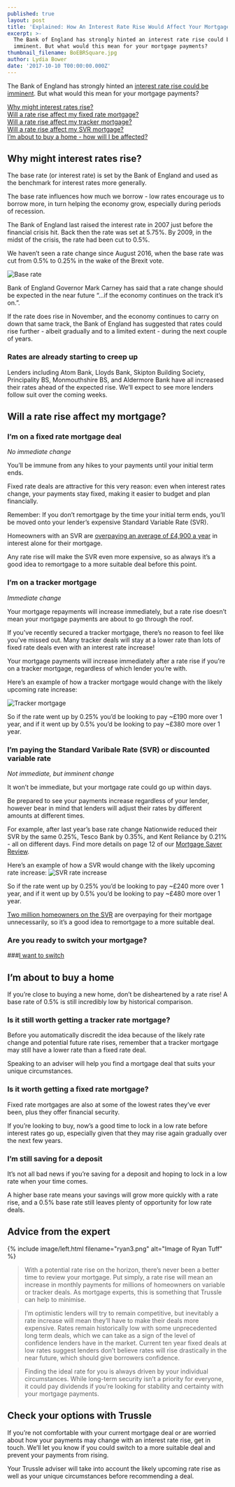 ```yaml
---
published: true
layout: post
title: 'Explained: How An Interest Rate Rise Would Affect Your Mortgage Payments'
excerpt: >-
  The Bank of England has strongly hinted an interest rate rise could be
  imminent. But what would this mean for your mortgage payments?    
thumbnail_filename: BoEBRSquare.jpg
author: Lydia Bower
date: '2017-10-10 T00:00:00.000Z'
---
```

The Bank of England has strongly hinted an [interest rate rise could be imminent](http://www.bbc.co.uk/news/business-41439349). But what would this mean for your mortgage payments?  

[Why might interest rates rise?](#why-might-interest-rates-rise)  
[Will a rate rise affect my fixed rate mortgage?](#im-on-a-fixed-rate-mortgage-deal)   
[Will a rate rise affect my tracker mortgage?](#im-on-a-tracker-mortgage)  
[Will a rate rise affect my SVR mortgage?](#im-paying-the-standard-varibale-rate-svr-or-discounted-variable-rate)  
[I’m about to buy a home - how will I be affected?](#im-about-to-buy-a-home)  

## Why might interest rates rise?
The base rate (or interest rate) is set by the Bank of England and used as the benchmark for interest rates more generally.

The base rate influences how much we borrow - low rates encourage us to borrow more, in turn helping the economy grow, especially during periods of recession. 

The Bank of England last raised the interest rate in 2007 just before the financial crisis hit. Back then the rate was set at 5.75%. By 2009, in the midst of the crisis, the rate had been cut to 0.5%.

We haven’t seen a rate change since August 2016, when the base rate was cut from 0.5% to 0.25% in the wake of the Brexit vote.

![Base rate]({{site.baseurl}}/images/post_images/BoEBR.jpg)

Bank of England Governor Mark Carney has said that a rate change should be expected in the near future “...if the economy continues on the track it’s on.”.

If the rate does rise in November, and the economy continues to carry on down that same track, the Bank of England has suggested that rates could rise further - albeit gradually and to a limited extent - during the next couple of years. 

### Rates are already starting to creep up
Lenders including Atom Bank, Lloyds Bank, Skipton Building Society, Principality BS, Monmouthshire BS, and Aldermore Bank have all increased their rates ahead of the expected rise. We’ll expect to see more lenders follow suit over the coming weeks. 

## Will a rate rise affect my mortgage?

### I’m on a fixed rate mortgage deal
_No immediate change_

You’ll be immune from any hikes to your payments until your initial term ends.

Fixed rate deals are attractive for this very reason: even when interest rates change, your payments stay fixed, making it easier to budget and plan financially. 

Remember: If you don’t remortgage by the time your initial term ends, you’ll be moved onto your lender’s expensive Standard Variable Rate (SVR).

Homeowners with an SVR are [overpaying an average of £4,900 a year](http://www.dailymail.co.uk/money/mortgageshome/article-4569160/You-paying-5k-year-mortgage.html) in interest alone for their mortgage. 

Any rate rise will make the SVR even more expensive, so as always it’s a good idea to remortgage to a more suitable deal before this point.

### I’m on a tracker mortgage
_Immediate change_

Your mortgage repayments will increase immediately, but a rate rise doesn’t mean your mortgage payments are about to go through the roof.

If you’ve recently secured a tracker mortgage, there’s no reason to feel like you’ve missed out. Many tracker deals will stay at a lower rate than lots of fixed rate deals even with an interest rate increase! 

Your mortgage payments will increase immediately after a rate rise if you’re on a tracker mortgage, regardless of which lender you’re with. 

Here’s an example of how a tracker mortgage would change with the likely upcoming rate increase: 

![Tracker mortgage]({{site.baseurl}}/images/post_images/RateIncreaseTrackerMortgage.jpg)

So if the rate went up by 0.25% you’d be looking to pay ~£190 more over 1 year, and if it went up by 0.5% you’d be looking to pay ~£380 more over 1 year.

### I’m paying the Standard Varibale Rate (SVR) or discounted variable rate
_Not immediate, but imminent change_

It won’t be immediate, but your mortgage rate could go up within days.

Be prepared to see your payments increase regardless of your lender, however bear in mind that lenders will adjust their rates by different amounts at different times.

For example, after last year’s base rate change Nationwide reduced their SVR by the same 0.25%, Tesco Bank by 0.35%, and Kent Reliance by 0.21% - all on different days. Find more details on page 12 of our [Mortgage Saver Review](https://trussle.com/blog/mortgage-saver-review-may-2017). 

Here’s an example of how a SVR would change with the likely upcoming rate increase:
![SVR rate increase]({{site.baseurl}}/images/post_images/SVRrateIncrease.jpg)

So if the rate went up by 0.25% you’d be looking to pay ~£240 more over 1 year, and if it went up by 0.5% you’d be looking to pay ~£480 more over 1 year.

[Two million homeowners on the SVR](http://www.cityam.com/265859/you-one-millions-brits-paying-banks-98bn-needless-mortgage) are overpaying for their mortgage unnecessarily, so it’s a good idea to remortgage to a more suitable deal.

### Are you ready to switch your mortgage?
###[I want to switch](https://apply.trussle.com/remortgage-quick-check "Are you ready to switch?")

## I’m about to buy a home
If you’re close to buying a new home, don’t be disheartened by a rate rise! A base rate of 0.5% is still incredibly low by historical comparison.

### Is it still worth getting a tracker rate mortgage?
Before you automatically discredit the idea because of the likely rate change and potential future rate rises, remember that a tracker mortgage may still have a lower rate than a fixed rate deal.

Speaking to an adviser will help you find a mortgage deal that suits your unique circumstances. 

### Is it worth getting a fixed rate mortgage?
Fixed rate mortgages are also at some of the lowest rates they’ve ever been, plus they offer financial security.

If you’re looking to buy, now’s a good time to lock in a low rate before interest rates go up, especially given that they may rise again gradually over the next few years. 

### I’m still saving for a deposit
It’s not all bad news if you’re saving for a deposit and hoping to lock in a low rate when your time comes.

A higher base rate means your savings will grow more quickly with a rate rise, and a 0.5% base rate still leaves plenty of opportunity for low rate deals. 

## Advice from the expert
{% include image/left.html filename="ryan3.png" alt="Image of Ryan Tuff" %}

> With a potential rate rise on the horizon, there’s never been a better time to review your mortgage. Put simply, a rate rise will mean an increase in monthly payments for millions of homeowners on variable or tracker deals. As mortgage experts, this is something that Trussle can help to minimise.

> I’m optimistic lenders will try to remain competitive, but inevitably a rate increase will mean they’ll have to make their deals more expensive. Rates remain historically low with some unprecedented long term deals, which we can take as a sign of the level of confidence lenders have in the market. Current ten year fixed deals at low rates suggest lenders don’t believe rates will rise drastically in the near future, which should give borrowers confidence.

> Finding the ideal rate for you is always driven by your individual circumstances. While long-term security isn’t a priority for everyone, it could pay dividends if you’re looking for stability and certainty with your mortgage payments.

## Check your options with Trussle
If you’re not comfortable with your current mortgage deal or are worried about how your payments may change with an interest rate rise, get in touch. We’ll let you know if you could switch to a more suitable deal and prevent your payments from rising. 

Your Trussle adviser will take into account the likely upcoming rate rise as well as your unique circumstances before recommending a deal.
